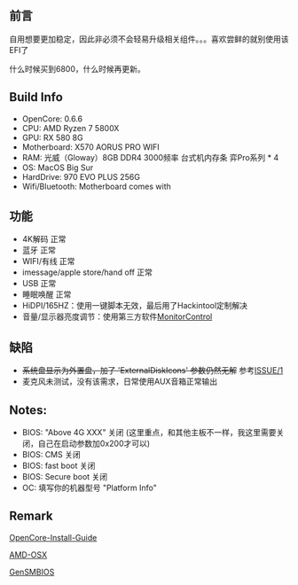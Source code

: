 
## 前言
自用想要更加稳定，因此非必须不会轻易升级相关组件。。。喜欢尝鲜的就别使用该EFI了

什么时候买到6800，什么时候再更新。

## Build Info
- OpenCore: 0.6.6
- CPU: AMD Ryzen 7 5800X
- GPU: RX 580 8G
- Motherboard: X570 AORUS PRO WIFI
- RAM: 光威（Gloway）8GB DDR4 3000频率 台式机内存条 弈Pro系列 * 4
- OS: MacOS Big Sur
- HardDrive: 970 EVO PLUS 256G
- Wifi/Bluetooth: Motherboard comes with 

## 功能

- 4K解码 正常
- 蓝牙 正常
- WIFI/有线 正常
- imessage/apple store/hand off 正常
- USB 正常
- 睡眠唤醒 正常
- HiDPI/165HZ：使用一键脚本无效，最后用了Hackintool定制解决
- 音量/显示器亮度调节：使用第三方软件[MonitorControl](https://github.com/MonitorControl/MonitorControl)

## 缺陷

- ~~系统盘显示为外置盘，加了 'ExternalDiskIcons' 参数仍然无解~~ 参考[ISSUE/1](https://github.com/mrdear/Ryzen-5800x-X570-AORUS-PRO-WIFI-OC0.6.X/issues/1)
- 麦克风未测试，没有该需求，日常使用AUX音箱正常输出

## Notes:

- BIOS: "Above 4G XXX" 关闭 (这里重点，和其他主板不一样，我这里需要关闭，自己在启动参数加0x200才可以)
- BIOS: CMS 关闭
- BIOS: fast boot 关闭
- BIOS: Secure boot 关闭
- OC: 填写你的机器型号 "Platform Info"

## Remark

[OpenCore-Install-Guide](https://dortania.github.io/OpenCore-Install-Guide/)

[AMD-OSX](https://forum.amd-osx.com/index.php)

[GenSMBIOS](https://github.com/corpnewt/GenSMBIOS)
